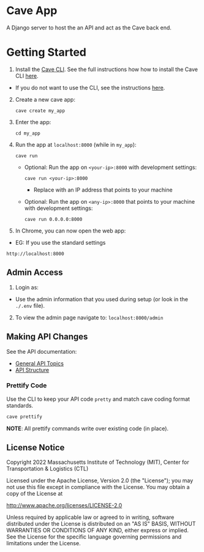 # Cave App
A Django server to host the an API and act as the Cave back end.

# Getting Started

1. Install the [Cave CLI](https://github.com/MIT-CAVE/cave_cli). See the full instructions how how to install the Cave CLI [here](https://github.com/MIT-CAVE/cave_cli).
  - If you do not want to use the CLI, see the instructions [here](NON_CLI_README.md).

2. Create a new cave app:
    ```
    cave create my_app
    ```

3. Enter the app:
    ```
    cd my_app
    ```

4. Run the app at `localhost:8000` (while in `my_app`):
    ```
    cave run
    ```
    - Optional: Run the app on `<your-ip>:8000` with development settings:
      ```
      cave run <your-ip>:8000
      ```
      - Replace <your-ip> with an IP address that points to your machine

    - Optional: Run the app on `<any-ip>:8000` that points to your machine with development settings:
      ```
      cave run 0.0.0.0:8000
      ```

5. In Chrome, you can now open the web app:
  - EG: If you use the standard settings
  ```
  http://localhost:8000
  ```

## Admin Access
1. Login as:
  - Use the admin information that you used during setup (or look in the `./.env` file).

2. To view the admin page navigate to: `localhost:8000/admin`

## Making API Changes
See the API documentation:
- [General API Topics](cave_api/README.md)
- [API Structure](cave_api/README_API_STRUCTURE.md)

### Prettify Code
Use the CLI to keep your API code `pretty` and match cave coding format standards.

```sh
cave prettify
```

**NOTE**: All prettify commands write over existing code (in place).

## License Notice

Copyright 2022 Massachusetts Institute of Technology (MIT), Center for Transportation & Logistics (CTL)

Licensed under the Apache License, Version 2.0 (the "License"); you may not use this file except in compliance with the License. You may obtain a copy of the License at

http://www.apache.org/licenses/LICENSE-2.0

Unless required by applicable law or agreed to in writing, software distributed under the License is distributed on an "AS IS" BASIS, WITHOUT WARRANTIES OR CONDITIONS OF ANY KIND, either express or implied. See the License for the specific language governing permissions and limitations under the License.
